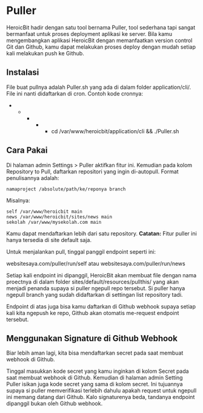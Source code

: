 # Puller

HeroicBit hadir dengan satu tool bernama Puller, tool sederhana tapi sangat bermanfaat untuk proses deployment aplikasi ke server. Bila kamu mengembangkan aplikasi HeroicBit dengan memanfaatkan version control Git dan Github, kamu dapat melakukan proses deploy dengan mudah setiap kali melakukan push ke Github.

## Instalasi

File buat pullnya adalah Puller.sh yang ada di dalam folder application/cli/. File ini nanti didaftarkan di cron. Contoh kode cronnya:

* * * * * cd /var/www/heroicbit/application/cli && ./Puller.sh

## Cara Pakai

Di halaman admin Settings > Puller aktifkan fitur ini. Kemudian pada kolom Repository to Pull, daftarkan repositori yang ingin di-autopull. Format penulisannya adalah:

`namaproject /absolute/path/ke/reponya branch`

Misalnya:

```
self /var/www/heroicbit main
news /var/www/heroicbit/sites/news main
sekolah /var/www/mysekolah.com main
```

Kamu dapat mendaftarkan lebih dari satu repository.
**Catatan:** Fitur puller ini hanya tersedia di site default saja.

Untuk menjalankan pull, tinggal panggil endpoint seperti ini:

websitesaya.com/puller/run/self atau websitesaya.com/puller/run/news

Setiap kali endpoint ini dipanggil, HeroicBit akan membuat file dengan nama proectnya di dalam folder sites/default/resources/pullthis/ yang akan menjadi penanda supaya si puller ngepull repo tersebut. Si puller hanya ngepull branch yang sudah didaftarkan di settingan list repository tadi.

Endpoint di atas juga bisa kamu daftarkan di Github webhook supaya setiap kali kita ngepush ke repo, Github akan otomatis me-request endpoint tersebut.

## Menggunakan Signature di Github Webhook

Biar lebih aman lagi, kita bisa mendaftarkan secret pada saat membuat webhook di Github.

Tinggal masukkan kode secret yang kamu inginkan di kolom Secret pada saat membuat webhook di Github. Kemudian di halaman admin Setting Puller isikan juga kode secret yang sama di kolom secret. Ini tujuannya supaya si puller memverifikasi terlebih dahulu apakah request untuk ngepull ini memang datang dari Github. Kalo signaturenya beda, tandanya endpoint dipanggil bukan oleh Github webhook.